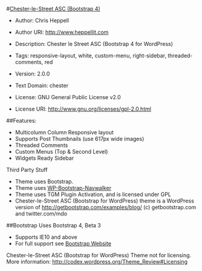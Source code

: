 #[Chester-le-Street ASC (Bootstrap 4)](http://www.heppellit.com/wordpress)

* Author: Chris Heppell
* Author URI: http://www.heppellit.com
* Description: Chester le Street ASC (Bootstrap 4 for WordPress)
* Tags: responsive-layout, white, custom-menu, right-sidebar, threaded-comments, red
* Version: 2.0.0
* Text Domain: chester

* License: GNU General Public License v2.0
* License URI: http://www.gnu.org/licenses/gpl-2.0.html

##Features:
* Multicolumn Column Responsive layout
* Supports Post Thumbnails (use 617px wide images)
* Threaded Comments
* Custom Menus (Top & Second Level)
* Widgets Ready Sidebar

Third Party Stuff
* Theme uses Bootstrap.
* Theme uses [WP-Bootstrap-Navwalker](https://github.com/wp-bootstrap/wp-bootstrap-navwalker)
* Theme uses TGM Plugin Activation, and is licensed under GPL
* Chester-le-Street ASC (Bootstrap for WordPress) theme is a WordPress version of http://getbootstrap.com/examples/blog/ (c) getbootstrap.com and twitter.com/mdo

##Bootstrap
Uses Bootstrap 4, Beta 3
* Supports IE10 and above
* For full support see [Bootstrap Website](http://getbootstrap.com/docs/4.0/getting-started/browsers-devices/)

Chester-le-Street ASC (Bootstrap for WordPress)
Theme not for licensing.
More information: http://codex.wordpress.org/Theme_Review#Licensing
